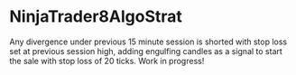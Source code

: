 # NinjaTrader8AlgoStrat
Any divergence under previous 15 minute session is shorted with stop loss set at previous session high, adding engulfing candles as a signal to start the sale with stop loss of 20 ticks.  Work in progress! 
